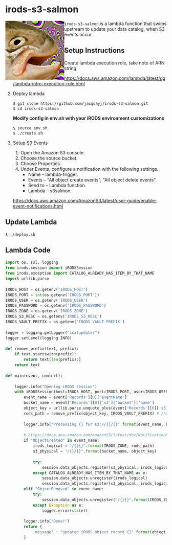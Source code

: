 # irods-s3-salmon

<img align="left" src="salmon.jpg">

`irods-s3-salmon` is a lambda function that swims upstream to update your data catalog, when S3 events occur. 

 
 
 
 

## Setup Instructions

1. Create lambda execution role, take note of ARN string

    https://docs.aws.amazon.com/lambda/latest/dg/lambda-intro-execution-role.html

2. Deploy lambda
    
    ```
    $ git clone https://github.com/jacquayj/irods-s3-salmon.git
    $ cd irods-s3-salmon
    ```
    
    **Modify config in env.sh with your iRODS environment customizations**

    ```
    $ source env.sh
    $ ./create.sh
    ```

3. Setup S3 Events

    1. Open the Amazon S3 console.
    2. Choose the source bucket.
    3. Choose Properties.
    4. Under Events, configure a notification with the following settings.
        * Name – lambda-trigger.
        * Events – "All object create events", "All object delete events".
        * Send to – Lambda function.
        * Lambda – s3salmon.

    https://docs.aws.amazon.com/AmazonS3/latest/user-guide/enable-event-notifications.html

## Update Lambda

```
$ ./deploy.sh
```

## Lambda Code

```python
import os, ssl, logging
from irods.session import iRODSSession
from irods.exception import CATALOG_ALREADY_HAS_ITEM_BY_THAT_NAME
import urllib.parse

IRODS_HOST = os.getenv('IRODS_HOST')
IRODS_PORT = int(os.getenv('IRODS_PORT'))
IRODS_USER = os.getenv('IRODS_USER')
IRODS_PASSWORD = os.getenv('IRODS_PASSWORD')
IRODS_ZONE = os.getenv('IRODS_ZONE')
IRODS_S3_RESC = os.getenv('IRODS_S3_RESC')
IRODS_VAULT_PREFIX = os.getenv('IRODS_VAULT_PREFIX')

logger = logging.getLogger("icatupdater")
logger.setLevel(logging.INFO)

def remove_prefix(text, prefix):
    if text.startswith(prefix):
        return text[len(prefix):]
    return text 

def main(event, context):

    logger.info("Opening iRODS session")
    with iRODSSession(host=IRODS_HOST, port=IRODS_PORT, user=IRODS_USER, password=IRODS_PASSWORD, zone=IRODS_ZONE) as session:
        event_name = event['Records'][0]['eventName']
        bucket_name = event['Records'][0]['s3']['bucket']['name']
        object_key = urllib.parse.unquote_plus(event['Records'][0]['s3']['object']['key']) # irods/Vault/home/rods/requirements.txt
        rods_path = remove_prefix(object_key, IRODS_VAULT_PREFIX) # /home/rods/requirements.txt

        logger.info("Processing {} for s3://{}/{}".format(event_name, bucket_name, object_key))

        # https://docs.aws.amazon.com/AmazonS3/latest/dev/NotificationHowTo.html#supported-notification-event-types
        if "ObjectCreated" in event_name:
            irods_logical = "/{}{}".format(IRODS_ZONE, rods_path)
            s3_physical = "/{}/{}".format(bucket_name, object_key)

            try:
                session.data_objects.register(s3_physical, irods_logical, rescName=IRODS_S3_RESC)
            except CATALOG_ALREADY_HAS_ITEM_BY_THAT_NAME as e:
                session.data_objects.unregister(irods_logical)
                session.data_objects.register(s3_physical, irods_logical, rescName=IRODS_S3_RESC)
        elif "ObjectRemoved" in event_name:
            try:
                session.data_objects.unregister("/{}{}".format(IRODS_ZONE, rods_path))
            except Exception as e:
                logger.error(str(e))

        logger.info("Done!")
        return { 
            'message' : "Updated iRODS object record {}".format(object_key)
        }
```